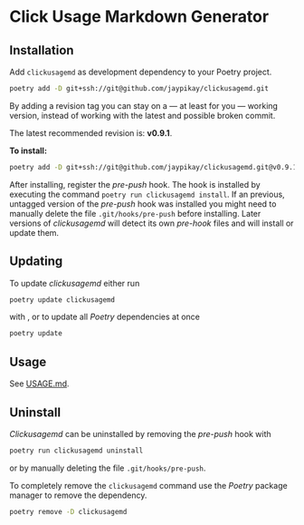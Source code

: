 # Click Usage Markdown Generator

## Installation

Add `clickusagemd` as development dependency to your Poetry project.

```sh
poetry add -D git+ssh://git@github.com/jaypikay/clickusagemd.git
```

By adding a revision tag you can stay on a — at least for you — working version, instead of working with the latest and
possible broken commit.

The latest recommended revision is: **v0.9.1**.

**To install:**

```sh
poetry add -D git+ssh://git@github.com/jaypikay/clickusagemd.git@v0.9.1
```

After installing, register the _pre-push_ hook.
The hook is installed by executing the command `poetry run clickusagemd install`.
If an previous, untagged version of the _pre-push_ hook was installed you might need to manually delete the file `.git/hooks/pre-push` before installing.
Later versions of _clickusagemd_ will detect its own _pre-hook_ files and will install or update them.

## Updating

To update _clickusagemd_ either run

```sh
poetry update clickusagemd
```

with , or to update all _Poetry_ dependencies at once

```sh
poetry update
```

## Usage

See [USAGE.md](USAGE.md).

## Uninstall

_Clickusagemd_ can be uninstalled by removing the _pre-push_ hook with

```sh
poetry run clickusagemd uninstall
```

or by manually deleting the file `.git/hooks/pre-push`.

To completely remove the `clickusagemd` command use the _Poetry_ package manager to remove the dependency.

```sh
poetry remove -D clickusagemd
```
